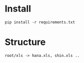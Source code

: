 # Install
```
pip install -r requirements.txt
```

# Structure
```
root/xls -> hana.xls, shin.xls ..
```
